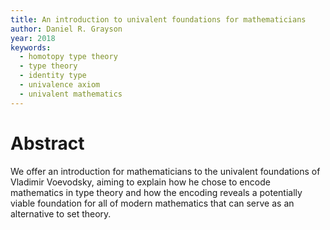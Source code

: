 ```yaml
---
title: An introduction to univalent foundations for mathematicians
author: Daniel R. Grayson
year: 2018
keywords:
  - homotopy type theory
  - type theory
  - identity type
  - univalence axiom
  - univalent mathematics
---
```


# Abstract

We offer an introduction for mathematicians
to the univalent foundations of Vladimir Voevodsky,
aiming to explain how he chose to encode mathematics in type theory
and how the encoding reveals a potentially viable foundation
for all of modern mathematics that can serve as an alternative to set theory.
